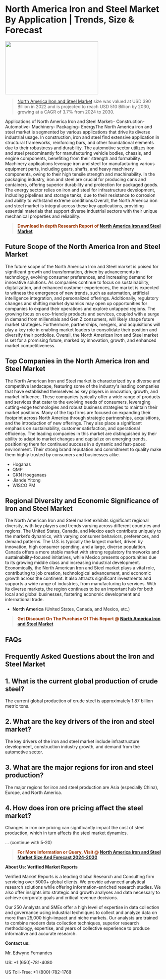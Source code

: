 <p><h1>North America Iron and Steel Market By Application | Trends, Size & Forecast</h1><p><img class="aligncenter size-medium wp-image-105565" src="https://ffe5etoiles.com/wp-content/uploads/2025/01/MST7-300x171.png" alt="" width="300" height="171" /></p><blockquote><p><a href="https://www.verifiedmarketreports.com/download-sample/?rid=467242&utm_source=Github-NA&utm_medium=376" target="_blank">North America Iron and Steel Market</a> size was valued at USD 390 Billion in 2022 and is projected to reach USD 510 Billion by 2030, growing at a CAGR of 3.7% from 2024 to 2030.</p></blockquote>Applications of North America Iron and Steel Market:- Construction- Automotive- Machinery- Packaging- EnergyThe North America iron and steel market is segmented by various applications that drive its diverse industrial usage. In construction, iron and steel find extensive application in structural frameworks, reinforcing bars, and other foundational elements due to their robustness and durability. The automotive sector utilizes iron and steel predominantly for manufacturing vehicle bodies, chassis, and engine components, benefiting from their strength and formability. Machinery applications leverage iron and steel for manufacturing various equipment parts, including gears, shafts, and heavy machinery components, owing to their high tensile strength and machinability. In the packaging industry, iron and steel are crucial for producing cans and containers, offering superior durability and protection for packaged goods. The energy sector relies on iron and steel for infrastructure development, including pipelines and storage tanks, due to their resistance to corrosion and ability to withstand extreme conditions.Overall, the North America iron and steel market is integral across these key applications, providing essential materials that support diverse industrial sectors with their unique mechanical properties and reliability.</p><blockquote><p><span style="color: #993300;"><strong>Download In depth Research Report of <a href="https://www.verifiedmarketreports.com/download-sample/?rid=467242&utm_source=Github-NA&utm_medium=376">North America Iron and Steel Market</a></strong></span></p></blockquote><h2>Future Scope of the North America Iron and Steel Market</h2><p>The future scope of the North American Iron and Steel market is poised for significant growth and transformation, driven by advancements in technology, evolving consumer preferences, and increasing demand for innovative solutions. As companies continue to focus on sustainability, digitalization, and enhanced customer experiences, the market is expected to witness the emergence of new trends, such as automation, artificial intelligence integration, and personalized offerings. Additionally, regulatory changes and shifting market dynamics may open up opportunities for companies to expand their operations and explore untapped regions. The growing focus on eco-friendly products and services, coupled with a surge in demand from millennials and Gen Z consumers, will likely shape future market strategies. Furthermore, partnerships, mergers, and acquisitions will play a key role in enabling market leaders to consolidate their position and diversify their portfolios. Overall, the North American Iron and Steel market is set for a promising future, marked by innovation, growth, and enhanced market competitiveness.</p><h2>Top Companies in the North America Iron and Steel Market</h2><p>The North American Iron and Steel market is characterized by a diverse and competitive landscape, featuring some of the industry's leading companies that have established themselves as key players in innovation, growth, and market influence. These companies typically offer a wide range of products and services that cater to the evolving needs of consumers, leveraging cutting-edge technologies and robust business strategies to maintain their market positions. Many of the top firms are focused on expanding their footprint across North America through strategic partnerships, acquisitions, and the introduction of new offerings. They also place a significant emphasis on sustainability, customer satisfaction, and operational efficiency. The leading companies in this market are distinguished by their ability to adapt to market changes and capitalize on emerging trends, positioning them for continued success in a dynamic and fast-paced environment. Their strong brand reputation and commitment to quality make them highly trusted by consumers and businesses alike.</p><p><ul><li>Hoganas </li><li> QMP </li><li> GKN Hoeganaes </li><li> Jiande Yitong </li><li> WISCO PM</li></ul></p><h2>Regional Diversity and Economic Significance of Iron and Steel Market</h2><p>The North American Iron and Steel market exhibits significant regional diversity, with key players and trends varying across different countries and regions. The United States, Canada, and Mexico each contribute uniquely to the market’s dynamics, with varying consumer behaviors, preferences, and demand patterns. The U.S. is typically the largest market, driven by innovation, high consumer spending, and a large, diverse population. Canada offers a more stable market with strong regulatory frameworks and sustainability-focused initiatives, while Mexico presents opportunities due to its growing middle class and increasing industrial development. Economically, the North American Iron and Steel market plays a vital role, contributing to job creation, technological advancement, and economic growth across the continent. It also attracts significant investments and supports a wide range of industries, from manufacturing to services. With its diverse markets, the region continues to be an important hub for both local and global businesses, fostering economic development and international trade.</p><ul> <li><strong>North America</strong> (United States, Canada, and Mexico, etc.)</li></ul><blockquote><p><span style="color: #993300;"><strong>Get Discount On The Purchase Of This Report @ <a href="https://www.verifiedmarketreports.com/ask-for-discount/?rid=467242&utm_source=Github-NA&utm_medium=376">North America Iron and Steel Market</a></strong></span></p></blockquote><h2>FAQs</h2><p><h2>Frequently Asked Questions about the Iron and Steel Market</h1><h2>1. What is the current global production of crude steel?</div><div></h2><p>The current global production of crude steel is approximately 1.87 billion metric tons.</p><h2>2. What are the key drivers of the iron and steel market?</div><div></h2><p>The key drivers of the iron and steel market include infrastructure development, construction industry growth, and demand from the automotive sector.</p><h2>3. What are the major regions for iron and steel production?</div><div></h2><p>The major regions for iron and steel production are Asia (especially China), Europe, and North America.</p><h2>4. How does iron ore pricing affect the steel market?</div><div></h2><p>Changes in iron ore pricing can significantly impact the cost of steel production, which in turn affects the steel market dynamics.</p>... (continue with 5-20)</body></html></p><blockquote><p><span style="color: #993300;"><strong>For More Information or Query, Visit @ <a href="https://www.verifiedmarketreports.com/product/iron-and-steel-market/">North America Iron and Steel Market Size And Forecast 2024-2030</a></strong></span></p></blockquote><p><strong>About Us: Verified Market Reports</strong></p><p>Verified Market Reports is a leading Global Research and Consulting firm servicing over 5000+ global clients. We provide advanced analytical research solutions while offering information-enriched research studies. We also offer insights into strategic and growth analyses and data necessary to achieve corporate goals and critical revenue decisions.</p><p>Our 250 Analysts and SMEs offer a high level of expertise in data collection and governance using industrial techniques to collect and analyze data on more than 25,000 high-impact and niche markets. Our analysts are trained to combine modern data collection techniques, superior research methodology, expertise, and years of collective experience to produce informative and accurate research.</p><p><strong>Contact us:</strong></p><p>Mr. Edwyne Fernandes</p><p>US: +1 (650)-781-4080</p><p>US Toll-Free: +1 (800)-782-1768</p>
